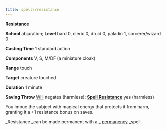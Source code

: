 ```yaml
---
title: spells/resistance
---
```

 **Resistance**

**School** abjuration; **Level** bard 0, cleric 0, druid 0, paladin 1, sorcerer/wizard 0

**Casting Time** 1 standard action

**Components** V, S, M/DF (a miniature cloak)

**Range** touch

**Target** creature touched

**Duration** 1 minute

**Saving Throw** [Will](../combat.md#_will) negates (harmless); **[Spell Resistance](../glossary.md#_spell-resistance)** yes (harmless)

You imbue the subject with magical energy that protects it from harm, granting it a +1 resistance bonus on saves.

_Resistance _can be made permanent with a _ [permanency](permanency.md#_permanency) _spell.

